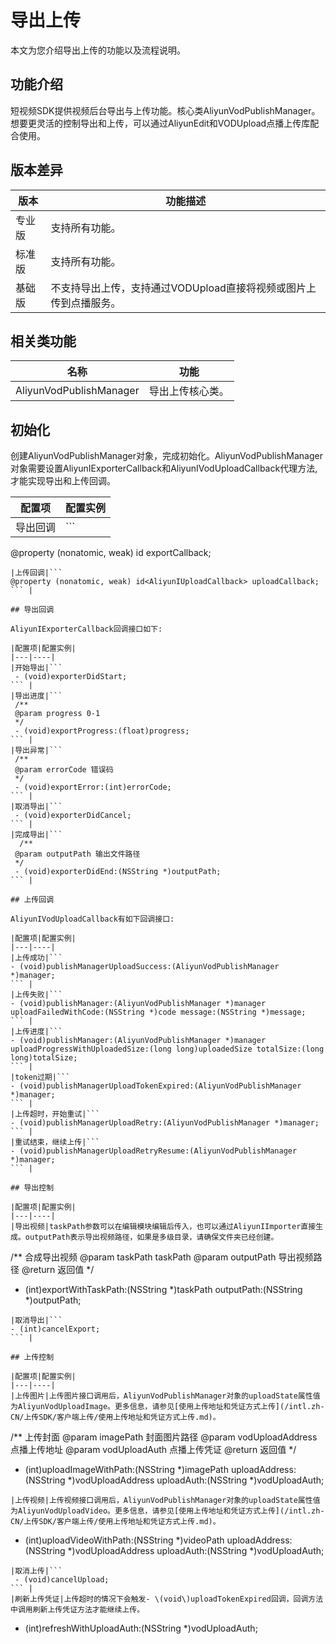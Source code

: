 # 导出上传

本文为您介绍导出上传的功能以及流程说明。

## 功能介绍

短视频SDK提供视频后台导出与上传功能。核心类AliyunVodPublishManager。想要更灵活的控制导出和上传，可以通过AliyunEdit和VODUpload点播上传库配合使用。

## 版本差异

|版本|功能描述|
|--|----|
|专业版|支持所有功能。|
|标准版|支持所有功能。|
|基础版|不支持导出上传，支持通过VODUpload直接将视频或图片上传到点播服务。|

## 相关类功能

|名称|功能|
|--|--|
|AliyunVodPublishManager|导出上传核心类。|

## 初始化

创建AliyunVodPublishManager对象，完成初始化。AliyunVodPublishManager对象需要设置AliyunIExporterCallback和AliyunIVodUploadCallback代理方法,才能实现导出和上传回调。

|配置项|配置实例|
|---|----|
|导出回调|```
@property (nonatomic, weak) id<AliyunIExporterCallback> exportCallback;
``` |
|上传回调|```
@property (nonatomic, weak) id<AliyunIUploadCallback> uploadCallback;
``` |

## 导出回调

AliyunIExporterCallback回调接口如下:

|配置项|配置实例|
|---|----|
|开始导出|```
 - (void)exporterDidStart;
``` |
|导出进度|```
 /**
 @param progress 0-1
 */
 - (void)exportProgress:(float)progress;
``` |
|导出异常|```
 /**
 @param errorCode 错误码
 */
 - (void)exportError:(int)errorCode;
``` |
|取消导出|```
 - (void)exporterDidCancel;
``` |
|完成导出|```
  /**
 @param outputPath 输出文件路径
 */
 - (void)exporterDidEnd:(NSString *)outputPath;
``` |

## 上传回调

AliyunIVodUploadCallback有如下回调接口:

|配置项|配置实例|
|---|----|
|上传成功|```
- (void)publishManagerUploadSuccess:(AliyunVodPublishManager *)manager;
``` |
|上传失败|```
- (void)publishManager:(AliyunVodPublishManager *)manager uploadFailedWithCode:(NSString *)code message:(NSString *)message;
``` |
|上传进度|```
- (void)publishManager:(AliyunVodPublishManager *)manager uploadProgressWithUploadedSize:(long long)uploadedSize totalSize:(long long)totalSize;
``` |
|token过期|```
- (void)publishManagerUploadTokenExpired:(AliyunVodPublishManager *)manager;
``` |
|上传超时，开始重试|```
- (void)publishManagerUploadRetry:(AliyunVodPublishManager *)manager;
``` |
|重试结束，继续上传|```
- (void)publishManagerUploadRetryResume:(AliyunVodPublishManager *)manager;
``` |

## 导出控制

|配置项|配置实例|
|---|----|
|导出视频|taskPath参数可以在编辑模块编辑后传入，也可以通过AliyunIImporter直接生成。outputPath表示导出视频路径，如果是多级目录，请确保文件夹已经创建。

```
/**
 合成导出视频
 @param taskPath taskPath
 @param outputPath 导出视频路径
 @return 返回值
 */
- (int)exportWithTaskPath:(NSString *)taskPath outputPath:(NSString *)outputPath;
``` |
|取消导出|```
- (int)cancelExport;
``` |

## 上传控制

|配置项|配置实例|
|---|----|
|上传图片|上传图片接口调用后，AliyunVodPublishManager对象的uploadState属性值为AliyunVodUploadImage。更多信息，请参见[使用上传地址和凭证方式上传](/intl.zh-CN/上传SDK/客户端上传/使用上传地址和凭证方式上传.md)。

```
/**
 上传封面
 @param imagePath 封面图片路径
 @param vodUploadAddress 点播上传地址
 @param vodUploadAuth 点播上传凭证
 @return 返回值
 */
- (int)uploadImageWithPath:(NSString *)imagePath
              uploadAddress:(NSString *)vodUploadAddress
                 uploadAuth:(NSString *)vodUploadAuth;
``` |
|上传视频|上传视频接口调用后，AliyunVodPublishManager对象的uploadState属性值为AliyunVodUploadVideo。更多信息，请参见[使用上传地址和凭证方式上传](/intl.zh-CN/上传SDK/客户端上传/使用上传地址和凭证方式上传.md)。

```
- (int)uploadVideoWithPath:(NSString *)videoPath
              uploadAddress:(NSString *)vodUploadAddress
                 uploadAuth:(NSString *)vodUploadAuth;
``` |
|取消上传|```
 - (void)cancelUpload;
``` |
|刷新上传凭证|上传超时的情况下会触发- \(void\)uploadTokenExpired回调，回调方法中调用刷新上传凭证方法才能继续上传。

```
- (int)refreshWithUploadAuth:(NSString *)vodUploadAuth;
``` |

